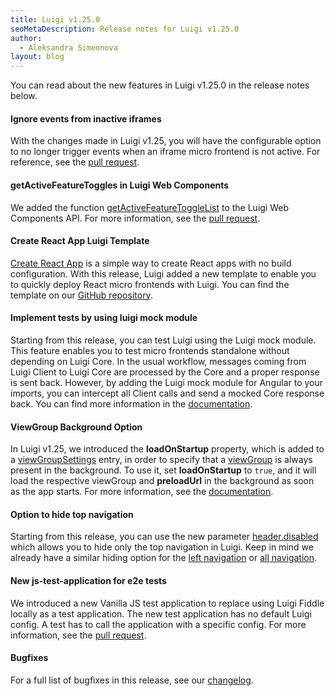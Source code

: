 ```yaml
---
title: Luigi v1.25.0
seoMetaDescription: Release notes for Luigi v1.25.0
author:
  - Aleksandra Simeonova
layout: blog
---
```


You can read about the new features in Luigi v1.25.0 in the release notes below.

<!-- Excerpt -->

#### Ignore events from inactive iframes

With the changes made in Luigi v1.25, you will have the configurable option to no longer trigger events when an iframe micro frontend is not active. For reference, see the [pull request](https://github.com/SAP/luigi/pull/2908).

#### getActiveFeatureToggles in Luigi Web Components

We added the function [getActiveFeatureToggleList](https://docs.luigi-project.io/docs/luigi-core-api/?section=examples-58) to the Luigi Web Components API. For more information, see the [pull request](https://github.com/SAP/luigi/pull/2893). 

#### Create React App Luigi Template

[Create React App](https://github.com/facebook/create-react-app) is a simple way to create React apps with no build configuration. With this release, Luigi added a new template to enable you to quickly deploy React micro frontends with Luigi. You can find the template on our [GitHub repository](https://github.com/SAP/luigi/tree/master/cra-template).

#### Implement tests by using luigi mock module

Starting from this release, you can test Luigi using the Luigi mock module. This feature enables you to test micro frontends standalone without depending on Luigi Core. In the usual workflow, messages coming from Luigi Client to Luigi Core are processed by the Core and a proper response is sent back. However, by adding the Luigi mock module for Angular to your imports, you can intercept all  Client calls and send a mocked Core response back. You can find more information in the [documentation](https://docs.luigi-project.io/docs/framework-support-libraries?section=luigimockmodule). 

#### ViewGroup Background Option

In Luigi v1.25, we introduced the **loadOnStartup** property, which is added to a [viewGroupSettings](https://docs.luigi-project.io/docs/navigation-advanced/?section=viewgroupsettings) entry, in order to specify that a [viewGroup](https://docs.luigi-project.io/docs/navigation-parameters-reference/?section=viewgroup) is always present in the background. To use it, set **loadOnStartup** to `true`, and it will load the respective viewGroup and **preloadUrl** in the background as soon as the app starts. For more information, see the [documentation](https://docs.luigi-project.io/docs/navigation-advanced/?section=viewgroupsettings).

#### Option to hide top navigation

Starting from this release, you can use the new parameter [header.disabled](https://docs.luigi-project.io/docs/general-settings/?section=headerdisabled) which allows you to hide only the top navigation in Luigi. Keep in mind we already have a similar hiding option for the [left navigation](https://docs.luigi-project.io/docs/navigation-parameters-reference/?section=hidesidenav) or [all navigation](https://docs.luigi-project.io/docs/general-settings/?section=hidenavigation). 

#### New js-test-application for e2e tests

We introduced a new Vanilla JS test application to replace using Luigi Fiddle locally as a test application. The new test application has no default Luigi config. A test has to call the application with a specific config. For more information, see the [pull request](https://github.com/SAP/luigi/pull/2861).

#### Bugfixes

For a full list of bugfixes in this release, see our [changelog](https://github.com/SAP/luigi/blob/master/CHANGELOG.md).
